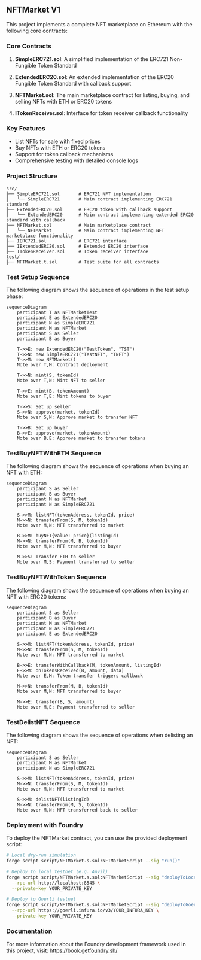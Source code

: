 ## NFTMarket V1

This project implements a complete NFT marketplace on Ethereum with the following core contracts:

### Core Contracts

1. **SimpleERC721.sol**: A simplified implementation of the ERC721 Non-Fungible Token Standard

2. **ExtendedERC20.sol**: An extended implementation of the ERC20 Fungible Token Standard with callback support

3. **NFTMarket.sol**: The main marketplace contract for listing, buying, and selling NFTs with ETH or ERC20 tokens

4. **ITokenReceiver.sol**: Interface for token receiver callback functionality

### Key Features

- List NFTs for sale with fixed prices
- Buy NFTs with ETH or ERC20 tokens
- Support for token callback mechanisms
- Comprehensive testing with detailed console logs

### Project Structure

```
src/
├── SimpleERC721.sol       # ERC721 NFT implementation
│   └── SimpleERC721       # Main contract implementing ERC721 standard
├── ExtendedERC20.sol      # ERC20 token with callback support
│   └── ExtendedERC20      # Main contract implementing extended ERC20 standard with callback
├── NFTMarket.sol          # Main marketplace contract
│   └── NFTMarket          # Main contract implementing NFT marketplace functionality
├── IERC721.sol            # ERC721 interface
├── IExtendedERC20.sol     # Extended ERC20 interface
├── ITokenReceiver.sol     # Token receiver interface
test/
├── NFTMarket.t.sol        # Test suite for all contracts
```

### Test Setup Sequence

The following diagram shows the sequence of operations in the test setup phase:

```mermaid
sequenceDiagram
    participant T as NFTMarketTest
    participant E as ExtendedERC20
    participant N as SimpleERC721
    participant M as NFTMarket
    participant S as Seller
    participant B as Buyer

    T->>E: new ExtendedERC20("TestToken", "TST")
    T->>N: new SimpleERC721("TestNFT", "TNFT")
    T->>M: new NFTMarket()
    Note over T,M: Contract deployment

    T->>N: mint(S, tokenId)
    Note over T,N: Mint NFT to seller

    T->>E: mint(B, tokenAmount)
    Note over T,E: Mint tokens to buyer

    T->>S: Set up seller
    S->>N: approve(market, tokenId)
    Note over S,N: Approve market to transfer NFT

    T->>B: Set up buyer
    B->>E: approve(market, tokenAmount)
    Note over B,E: Approve market to transfer tokens
```

### TestBuyNFTWithETH Sequence

The following diagram shows the sequence of operations when buying an NFT with ETH:

```mermaid
sequenceDiagram
    participant S as Seller
    participant B as Buyer
    participant M as NFTMarket
    participant N as SimpleERC721

    S->>M: listNFT(tokenAddress, tokenId, price)
    M->>N: transferFrom(S, M, tokenId)
    Note over M,N: NFT transferred to market

    B->>M: buyNFT{value: price}(listingId)
    M->>N: transferFrom(M, B, tokenId)
    Note over M,N: NFT transferred to buyer

    M->>S: Transfer ETH to seller
    Note over M,S: Payment transferred to seller
```

### TestBuyNFTWithToken Sequence

The following diagram shows the sequence of operations when buying an NFT with ERC20 tokens:

```mermaid
sequenceDiagram
    participant S as Seller
    participant B as Buyer
    participant M as NFTMarket
    participant N as SimpleERC721
    participant E as ExtendedERC20

    S->>M: listNFT(tokenAddress, tokenId, price)
    M->>N: transferFrom(S, M, tokenId)
    Note over M,N: NFT transferred to market

    B->>E: transferWithCallback(M, tokenAmount, listingId)
    E->>M: onTokensReceived(B, amount, data)
    Note over E,M: Token transfer triggers callback

    M->>N: transferFrom(M, B, tokenId)
    Note over M,N: NFT transferred to buyer

    M->>E: transfer(B, S, amount)
    Note over M,E: Payment transferred to seller
```

### TestDelistNFT Sequence

The following diagram shows the sequence of operations when delisting an NFT:

```mermaid
sequenceDiagram
    participant S as Seller
    participant M as NFTMarket
    participant N as SimpleERC721

    S->>M: listNFT(tokenAddress, tokenId, price)
    M->>N: transferFrom(S, M, tokenId)
    Note over M,N: NFT transferred to market

    S->>M: delistNFT(listingId)
    M->>N: transferFrom(M, S, tokenId)
    Note over M,N: NFT transferred back to seller
```

### Deployment with Foundry

To deploy the NFTMarket contract, you can use the provided deployment script:

```bash
# Local dry-run simulation
forge script script/NFTMarket.s.sol:NFTMarketScript --sig "run()"

# Deploy to local testnet (e.g. Anvil)
forge script script/NFTMarket.s.sol:NFTMarketScript --sig "deployToLocalhost()" \
  --rpc-url http://localhost:8545 \
  --private-key YOUR_PRIVATE_KEY

# Deploy to Goerli testnet
forge script script/NFTMarket.s.sol:NFTMarketScript --sig "deployToGoerli()" \
  --rpc-url https://goerli.infura.io/v3/YOUR_INFURA_KEY \
  --private-key YOUR_PRIVATE_KEY
```

### Documentation

For more information about the Foundry development framework used in this project, visit: https://book.getfoundry.sh/